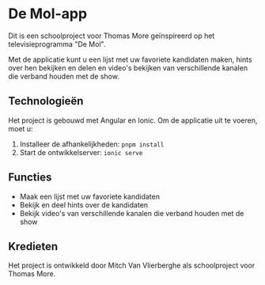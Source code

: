 # De Mol-app

Dit is een schoolproject voor Thomas More geïnspireerd op het televisieprogramma "De Mol".

Met de applicatie kunt u een lijst met uw favoriete kandidaten maken, hints over hen bekijken en delen en video's bekijken van verschillende kanalen die verband houden met de show.

## Technologieën

Het project is gebouwd met Angular en Ionic. Om de applicatie uit te voeren, moet u:

1. Installeer de afhankelijkheden: `pnpm install`
2. Start de ontwikkelserver: `ionic serve`

## Functies

- Maak een lijst met uw favoriete kandidaten
- Bekijk en deel hints over de kandidaten
- Bekijk video's van verschillende kanalen die verband houden met de show

## Kredieten

Het project is ontwikkeld door Mitch Van Vlierberghe als schoolproject voor Thomas More.
